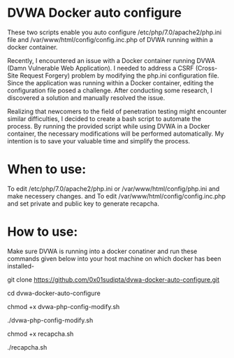 # DVWA Docker auto configure

These two scripts enable you auto configure /etc/php/7.0/apache2/php.ini file and /var/www/html/config/config.inc.php of DVWA running within a docker container.

Recently, I encountered an issue with a Docker container running DVWA (Damn Vulnerable Web Application). I needed to address a CSRF (Cross-Site Request Forgery) problem by modifying the php.ini configuration file. Since the application was running within a Docker container, editing the configuration file posed a challenge. After conducting some research, I discovered a solution and manually resolved the issue.

Realizing that newcomers to the field of penetration testing might encounter similar difficulties, I decided to create a bash script to automate the process. By running the provided script while using DVWA in a Docker container, the necessary modifications will be performed automatically. My intention is to save your valuable time and simplify the process.

# When to use:

To edit /etc/php/7.0/apache2/php.ini or /var/www/html/config/php.ini and make necessery changes.
and
To edit /var/www/html/config/config.inc.php and set private and public key to generate recapcha.


# How to use:

Make sure DVWA is running into a docker conatiner and run these commands given below into your host machine on which docker has been installed-

git clone https://github.com/0x01sudipta/dvwa-docker-auto-configure.git

cd dvwa-docker-auto-configure

chmod +x dvwa-php-config-modify.sh 

./dvwa-php-config-modify.sh 

chmod +x recapcha.sh

./recapcha.sh
